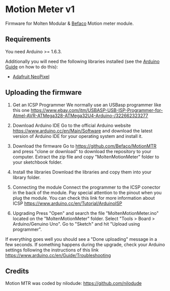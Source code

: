 # Motion Meter v1
Firmware for Molten Modular & [Befaco](http://befaco.org) Motion meter module.

## Requirements
You need Arduino >= 1.6.3. 

Additionally you will need the following libraries installed (see the [Arduino Guide](https://www.arduino.cc/en/Guide/Libraries) on how to do this):

* [Adafruit NeoPixel](https://github.com/adafruit/Adafruit_NeoPixel) 



## Uploading the firmware


1. Get an ICSP Programmer 
We normally use an USBasp programmer like this one https://www.ebay.com/itm/USBASP-USB-ISP-Programmer-for-Atmel-AVR-ATMega328-ATMega32U4-Arduino-/322662323277

2. Download Arduino IDE
Go to the official Arduino website https://www.arduino.cc/en/Main/Software and download the latest version of Arduino IDE for your operating system and install it.

3. Download the firmware 
Go to https://github.com/Befaco/MotionMTR and press "clone or download" to download the repository to your computer. Extract the zip file and copy "MoltenMotionMeter" folder to your sketchbook folder. 

4. Install the libraries
Download the libraries and copy them into your library folder.
 
5. Connecting the module
Connect the programmer to the ICSP conector in the back of the module. Pay special attention to the pinout when you plug the module. You can check this link for more information about ICSP https://www.arduino.cc/en/Tutorial/ArduinoISP

6. Upgrading
Press "Open" and search the file "MoltenMotionMeter.ino" located on the "MoltenMotionMeter" folder. Select "Tools > Board > Arduino/Genuino Uno". Go to "Sketch" and hit "Upload using programmer".

If everything goes well you should see a "Done uploading" message in a few seconds. If something happens during the upgrade, check your Arduino settings following the instructions of this link https://www.arduino.cc/en/Guide/Troubleshooting

## Credits

Motion MTR was coded by nilodude:
https://github.com/nilodude







